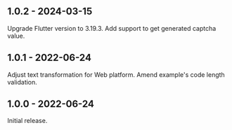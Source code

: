 ## 1.0.2 - 2024-03-15

Upgrade Flutter version to 3.19.3. Add support to get generated captcha value.

## 1.0.1 - 2022-06-24

Adjust text transformation for Web platform. Amend example's code length validation.

## 1.0.0 - 2022-06-24

Initial release.

